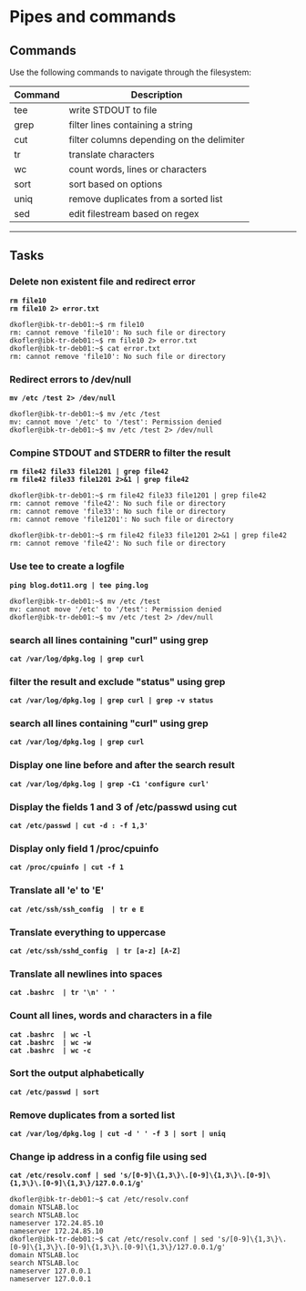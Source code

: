 # Pipes and commands
## Commands
Use the following commands to navigate through the filesystem:

| Command | Description |
| ---| --- |
| tee | write STDOUT to file |
| grep | filter lines containing a string |
| cut | filter columns depending on the delimiter |
| tr | translate characters |
| wc | count words, lines or characters |
| sort | sort based on options |
| uniq | remove duplicates from a sorted list |
| sed | edit filestream based on regex |
---

## Tasks
### Delete non existent file and redirect error
**`rm file10`**  
**`rm file10 2> error.txt`**
```
dkofler@ibk-tr-deb01:~$ rm file10
rm: cannot remove 'file10': No such file or directory
dkofler@ibk-tr-deb01:~$ rm file10 2> error.txt
dkofler@ibk-tr-deb01:~$ cat error.txt 
rm: cannot remove 'file10': No such file or directory
```

### Redirect errors to /dev/null
**`mv /etc /test 2> /dev/null`**  

```
dkofler@ibk-tr-deb01:~$ mv /etc /test
mv: cannot move '/etc' to '/test': Permission denied
dkofler@ibk-tr-deb01:~$ mv /etc /test 2> /dev/null
```

### Compine STDOUT and STDERR to filter the result
**`rm file42 file33 file1201 | grep file42`**  
**`rm file42 file33 file1201 2>&1 | grep file42`**

```
dkofler@ibk-tr-deb01:~$ rm file42 file33 file1201 | grep file42
rm: cannot remove 'file42': No such file or directory
rm: cannot remove 'file33': No such file or directory
rm: cannot remove 'file1201': No such file or directory

dkofler@ibk-tr-deb01:~$ rm file42 file33 file1201 2>&1 | grep file42
rm: cannot remove 'file42': No such file or directory
```

### Use tee to create a logfile
**`ping blog.dot11.org | tee ping.log`**  

```
dkofler@ibk-tr-deb01:~$ mv /etc /test
mv: cannot move '/etc' to '/test': Permission denied
dkofler@ibk-tr-deb01:~$ mv /etc /test 2> /dev/null
```

### search all lines containing "curl" using grep
**`cat /var/log/dpkg.log | grep curl`**  

### filter the result and exclude "status" using grep
**`cat /var/log/dpkg.log | grep curl | grep -v status`**  

### search all lines containing "curl" using grep
**`cat /var/log/dpkg.log | grep curl`**

### Display one line before and after the search result
**`cat /var/log/dpkg.log | grep -C1 'configure curl'`**

### Display the fields 1 and 3 of /etc/passwd using cut
**`cat /etc/passwd | cut -d : -f 1,3'`**

### Display only field 1 /proc/cpuinfo
**`cat /proc/cpuinfo | cut -f 1`**

### Translate all 'e' to 'E'
**`cat /etc/ssh/ssh_config  | tr e E`**

### Translate everything to uppercase
**`cat /etc/ssh/sshd_config  | tr [a-z] [A-Z]`**

### Translate all newlines into spaces
**`cat .bashrc  | tr '\n' ' '`**

### Count all lines, words and characters in a file
**`cat .bashrc  | wc -l`**  
**`cat .bashrc  | wc -w`**  
**`cat .bashrc  | wc -c`**

### Sort the output alphabetically
**`cat /etc/passwd | sort`**

### Remove duplicates from a sorted list
**`cat /var/log/dpkg.log | cut -d ' ' -f 3 | sort | uniq`**

### Change ip address in a config file using sed
**`cat /etc/resolv.conf | sed 's/[0-9]\{1,3\}\.[0-9]\{1,3\}\.[0-9]\{1,3\}\.[0-9]\{1,3\}/127.0.0.1/g'`**
```
dkofler@ibk-tr-deb01:~$ cat /etc/resolv.conf
domain NTSLAB.loc
search NTSLAB.loc
nameserver 172.24.85.10
nameserver 172.24.85.10
dkofler@ibk-tr-deb01:~$ cat /etc/resolv.conf | sed 's/[0-9]\{1,3\}\.[0-9]\{1,3\}\.[0-9]\{1,3\}\.[0-9]\{1,3\}/127.0.0.1/g'
domain NTSLAB.loc
search NTSLAB.loc
nameserver 127.0.0.1
nameserver 127.0.0.1
```